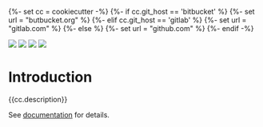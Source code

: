 {%- set cc = cookiecutter -%}
{%- if cc.git_host == 'bitbucket' %}
{%- set url = "butbucket.org" %}
{%- elif cc.git_host == 'gitlab' %}
{%- set url = "gitlab.com" %}
{%- else %}
{%- set url = "github.com" %}
{%- endif  -%}
<!-- <img id="logo" src="resources/logo.png" style="max-width: 717px"> -->

[![](https://img.shields.io/badge/License-MIT-F77E70?style=for-the-badge)](https://{{url}}/{{cc.git_user}}/{{cc.repo}}/blob/master/LICENSE)
[![](https://img.shields.io/pypi/pyversions/{{cc.repo}}?style=for-the-badge&label=Python&color=A0D17B&logo=python&logoColor=A0D17B)](https://{{url}}/{{cc.git_user}}/{{cc.repo}}/blob/master/docker/config/pyproject.toml)
[![](https://img.shields.io/pypi/v/{{cc.repo}}?style=for-the-badge&label=PyPI&color=5F95DE&logo=pypi&logoColor=5F95DE)](https://pypi.org/project/{{cc.repo}}/)
[![](https://img.shields.io/pypi/dm/{{cc.repo}}?style=for-the-badge&label=Downloads&color=5F95DE)](https://pepy.tech/project/{{cc.repo}})

# Introduction
{{cc.description}}

See [documentation](https://{{cc.git_user}}.{{cc.git_host}}.io/{{cc.repo}}/) for details.
